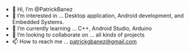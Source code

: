 - 👋 Hi, I’m @PatrickBanez
- 👀 I’m interested in ... Desktop application, Android development, and Embedded Systems.
- 🌱 I’m currently learning ... C++, Android Studio, Arduino
- 💞️ I’m looking to collaborate on ... all kinds of projects
- 📫 How to reach me ... patrickgbanez@gmail.com

<!---
PatrickBanez/PatrickBanez is a ✨ special ✨ repository because its `README.md` (this file) appears on your GitHub profile.
You can click the Preview link to take a look at your changes.
--->
